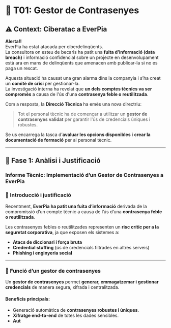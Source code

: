 # 🧩 T01: Gestor de Contrasenyes

## ⚠️ Context: Ciberatac a EverPia

**Alerta!!**  
EverPia ha estat atacada per ciberdelinqüents.  
La consultora on esteu de becaris ha patit una **fuita d’informació (data breach)** i informació confidencial sobre un projecte en desenvolupament està ara en mans de delinqüents que amenacen amb publicar-la si no es paga un rescat.

Aquesta situació ha causat una gran alarma dins la companyia i s’ha creat un **comitè de crisi** per gestionar-la.  
La investigació interna ha revelat que **un dels comptes tècnics va ser compromès** a causa de l'ús d'una **contrasenya feble o reutilitzada**.

Com a resposta, la **Direcció Tècnica** ha emès una nova directriu:  
> Tot el personal tècnic ha de començar a utilitzar un **gestor de contrasenyes validat** per garantir l'ús de credencials úniques i robustes.

Se us encarrega la tasca d’**avaluar les opcions disponibles** i **crear la documentació de formació** per al personal tècnic.

---

## 🧠 Fase 1: Anàlisi i Justificació  
### Informe Tècnic: Implementació d’un Gestor de Contrasenyes a EverPia

### 🔹 Introducció i justificació

Recentment, **EverPia ha patit una fuita d’informació** derivada de la compromissió d’un compte tècnic a causa de l’ús d’una **contrasenya feble o reutilitzada**.

Les contrasenyes febles o reutilitzades representen un **risc crític per a la seguretat corporativa**, ja que exposen els sistemes a:

- **Atacs de diccionari i força bruta**  
- **Credential stuffing** (ús de credencials filtrades en altres serveis)  
- **Phishing i enginyeria social**

---

### 🔐 Funció d’un gestor de contrasenyes

Un **gestor de contrasenyes** permet **generar, emmagatzemar i gestionar credencials** de manera segura, xifrada i centralitzada.

#### Beneficis principals:
- Generació automàtica de **contrasenyes robustes i úniques**.  
- **Xifratge end-to-end** de totes les dades sensibles.  
- **Aut**
